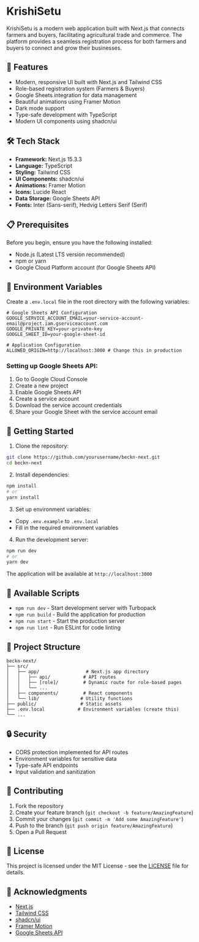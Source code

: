# KrishiSetu

KrishiSetu is a modern web application built with Next.js that connects farmers and buyers, facilitating agricultural trade and commerce. The platform provides a seamless registration process for both farmers and buyers to connect and grow their businesses.

## 🚀 Features

- Modern, responsive UI built with Next.js and Tailwind CSS
- Role-based registration system (Farmers & Buyers)
- Google Sheets integration for data management
- Beautiful animations using Framer Motion
- Dark mode support
- Type-safe development with TypeScript
- Modern UI components using shadcn/ui

## 🛠️ Tech Stack

- **Framework:** Next.js 15.3.3
- **Language:** TypeScript
- **Styling:** Tailwind CSS
- **UI Components:** shadcn/ui
- **Animations:** Framer Motion
- **Icons:** Lucide React
- **Data Storage:** Google Sheets API
- **Fonts:** Inter (Sans-serif), Hedvig Letters Serif (Serif)

## 📋 Prerequisites

Before you begin, ensure you have the following installed:
- Node.js (Latest LTS version recommended)
- npm or yarn
- Google Cloud Platform account (for Google Sheets API)

## 🔧 Environment Variables

Create a `.env.local` file in the root directory with the following variables:

```env
# Google Sheets API Configuration
GOOGLE_SERVICE_ACCOUNT_EMAIL=your-service-account-email@project.iam.gserviceaccount.com
GOOGLE_PRIVATE_KEY=your-private-key
GOOGLE_SHEET_ID=your-google-sheet-id

# Application Configuration
ALLOWED_ORIGIN=http://localhost:3000 # Change this in production
```

### Setting up Google Sheets API:
1. Go to Google Cloud Console
2. Create a new project
3. Enable Google Sheets API
4. Create a service account
5. Download the service account credentials
6. Share your Google Sheet with the service account email

## 🚀 Getting Started

1. Clone the repository:
```bash
git clone https://github.com/yourusername/beckn-next.git
cd beckn-next
```

2. Install dependencies:
```bash
npm install
# or
yarn install
```

3. Set up environment variables:
- Copy `.env.example` to `.env.local`
- Fill in the required environment variables

4. Run the development server:
```bash
npm run dev
# or
yarn dev
```

The application will be available at `http://localhost:3000`

## 📝 Available Scripts

- `npm run dev` - Start development server with Turbopack
- `npm run build` - Build the application for production
- `npm run start` - Start the production server
- `npm run lint` - Run ESLint for code linting

## 🎨 Project Structure

```
beckn-next/
├── src/
│   ├── app/                 # Next.js app directory
│   │   ├── api/            # API routes
│   │   ├── [role]/         # Dynamic route for role-based pages
│   │   └── ...
│   ├── components/         # React components
│   └── lib/               # Utility functions
├── public/                # Static assets
├── .env.local            # Environment variables (create this)
└── ...
```

## 🔒 Security

- CORS protection implemented for API routes
- Environment variables for sensitive data
- Type-safe API endpoints
- Input validation and sanitization

## 🎯 Contributing

1. Fork the repository
2. Create your feature branch (`git checkout -b feature/AmazingFeature`)
3. Commit your changes (`git commit -m 'Add some AmazingFeature'`)
4. Push to the branch (`git push origin feature/AmazingFeature`)
5. Open a Pull Request

## 📄 License

This project is licensed under the MIT License - see the [LICENSE](LICENSE) file for details.

## 🙏 Acknowledgments

- [Next.js](https://nextjs.org/)
- [Tailwind CSS](https://tailwindcss.com/)
- [shadcn/ui](https://ui.shadcn.com/)
- [Framer Motion](https://www.framer.com/motion/)
- [Google Sheets API](https://developers.google.com/sheets/api)
